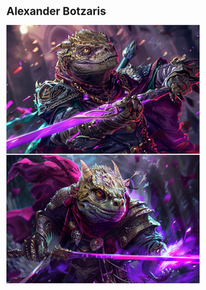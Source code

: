 # Alexander Botzaris
![Alexander Botzaris](../../../_images/lazaros.png)
![Alexander Botzaris](../../../_images/lazaros_2.png)